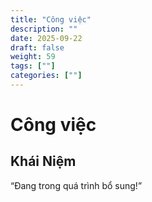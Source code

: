 ```yaml
---
title: "Công việc"
description: ""
date: 2025-09-22
draft: false
weight: 59
tags: [""]
categories: [""]
---
```


# Công việc

<!-- **Mã:** 
**Nhóm:**  -->

## Khái Niệm

“Đang trong quá trình bổ sung!”
